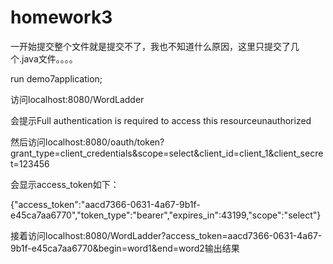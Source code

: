 
# homework3
一开始提交整个文件就是提交不了，我也不知道什么原因，这里只提交了几个.java文件。。。。

run demo7application;

访问localhost:8080/WordLadder

会提示Full authentication is required to access this resourceunauthorized

然后访问localhost:8080/oauth/token?grant_type=client_credentials&scope=select&client_id=client_1&client_secret=123456

会显示access_token如下：

{"access_token":"aacd7366-0631-4a67-9b1f-e45ca7aa6770","token_type":"bearer","expires_in":43199,"scope":"select"}

接着访问localhost:8080/WordLadder?access_token=aacd7366-0631-4a67-9b1f-e45ca7aa6770&begin=word1&end=word2输出结果
